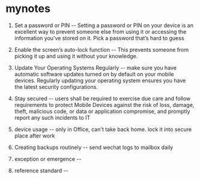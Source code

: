 # mynotes
1. Set a password or PIN --
Setting a password or PIN on your device is an excellent way to prevent someone else from using it or accessing the information you’ve stored on it. Pick a password that’s hard to guess

2. Enable the screen’s auto-lock function --
This prevents someone from picking it up and using it without your knowledge.  

3. Update Your Operating Systems Regularly --
make sure you have automatic software updates turned on by default on your mobile devices. Regularly updating your operating system ensures you have the latest security configurations. 

4. Stay secured --
users shall be required to exercise due care and follow requirements to protect Mobile Devices against the risk of loss, damage, theft, malicious code, or data or application compromise, and promptly report any such incidents to IT

5. device usage --
only in Office, can't take back home. lock it into secure place after work

6. Creating backups routinely --
send wechat logs to mailbox daily

7. exception or emergence --

8. reference standard --

